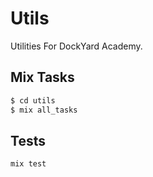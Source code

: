 # Utils

Utilities For DockYard Academy.

## Mix Tasks

```sh
$ cd utils
$ mix all_tasks
```

## Tests

```sh
mix test
```
